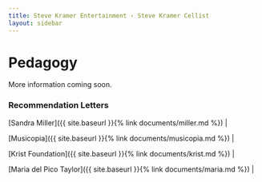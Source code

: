```yaml
---
title: Steve Kramer Entertainment ‹ Steve Kramer Cellist
layout: sidebar
---
```

# Pedagogy


More information coming soon.


### Recommendation Letters

[Sandra Miller]({{ site.baseurl }}{% link documents/miller.md %})  \|

[Musicopia]({{ site.baseurl }}{% link documents/musicopia.md %}) \|

[Krist Foundation]({{ site.baseurl }}{% link documents/krist.md %}) \|

[Maria del Pico Taylor]({{ site.baseurl }}{% link documents/maria.md %}) \|



